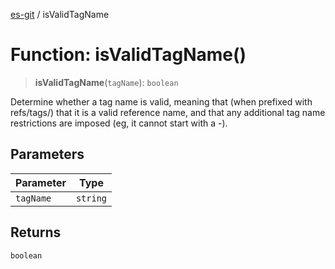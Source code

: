 [es-git](../globals.md) / isValidTagName

# Function: isValidTagName()

> **isValidTagName**(`tagName`): `boolean`

Determine whether a tag name is valid, meaning that (when prefixed with refs/tags/) that
it is a valid reference name, and that any additional tag name restrictions are imposed
(eg, it cannot start with a -).

## Parameters

| Parameter | Type |
| ------ | ------ |
| `tagName` | `string` |

## Returns

`boolean`
